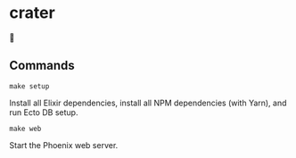 # crater
:rocket:

## Commands

`make setup`

Install all Elixir dependencies, install all NPM dependencies (with Yarn), and run Ecto DB setup.

`make web`

Start the Phoenix web server.
